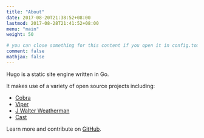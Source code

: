 ```yaml
---
title: "About"
date: 2017-08-20T21:38:52+08:00
lastmod: 2017-08-28T21:41:52+08:00
menu: "main"
weight: 50

# you can close something for this content if you open it in config.toml.
comment: false
mathjax: false
---
```


Hugo is a static site engine written in Go.

It makes use of a variety of open source projects including:

- [Cobra](https://github.com/spf13/cobra)
- [Viper](https://github.com/spf13/viper)
- [J Walter Weatherman](https://github.com/spf13/jWalterWeatherman)
- [Cast](https://github.com/spf13/cast)

Learn more and contribute on [GitHub](https://github.com/gohugoio).
